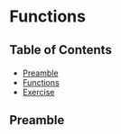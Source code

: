 <h1>Functions</h1>

<h2>Table of Contents</h2>

<div class="alert alert-block alert-info" style="margin-top: 20px">
  <ul>
    <li><a href="#preamble">Preamble</a></li>
    <li><a href="#functions">Functions</a></li>
    <li><a href="#exercise">Exercise</a></li>
  </ul>
</div>
  
<h2 id="preamble">Preamble</h2>

